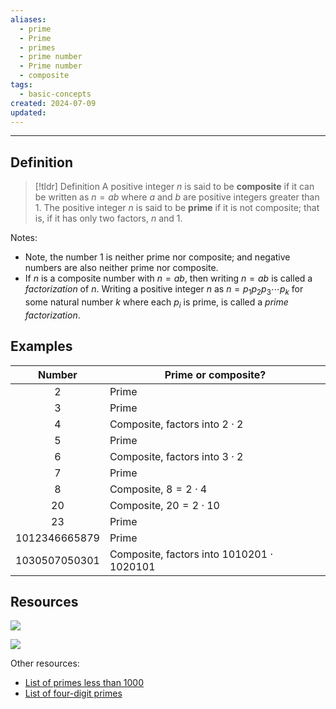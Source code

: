 ```yaml
---
aliases:
  - prime
  - Prime
  - primes
  - prime number
  - Prime number
  - composite
tags:
  - basic-concepts
created: 2024-07-09
updated:
---
```

---
## Definition 

> [!tldr] Definition
> A positive integer $n$ is said to be **composite** if it can be written as $n = ab$ where $a$ and $b$ are positive integers greater than $1$. The positive integer $n$ is said to be **prime** if it is not composite; that is, if it has only two factors, $n$ and $1$. 

Notes:
- Note, the number $1$ is neither prime nor composite; and negative numbers are also neither prime nor composite. 
- If $n$ is a composite number with $n = ab$, then writing $n = ab$ is called a *factorization* of $n$. Writing a positive integer $n$ as $n = p_1 p_2 p_3 \cdots p_k$ for some natural number $k$ where each $p_i$ is prime, is called a *prime factorization*. 
## Examples 

|    Number     | Prime or composite?                             |
| :-----------: | ----------------------------------------------- |
|       2       | Prime                                           |
|       3       | Prime                                           |
|       4       | Composite, factors into $2 \cdot 2$             |
|       5       | Prime                                           |
|       6       | Composite, factors into $3 \cdot 2$             |
|       7       | Prime                                           |
|       8       | Composite, $8 = 2 \cdot 4$                      |
|      20       | Composite, $20 = 2 \cdot 10$                    |
|      23       | Prime                                           |
| 1012346665879 | Prime                                           |
| 1030507050301 | Composite, factors into $1010201 \cdot 1020101$ |


## Resources 

![](https://www.youtube.com/watch?v=CI0sQaQ1tIY)

![](https://www.youtube.com/watch?v=NHEaYbDWyQE)

Other resources: 
- [List of primes less than 1000](https://byjus.com/maths/prime-numbers-from-1-to-1000)
- [List of four-digit primes](https://t5k.org/curios/index.php)
